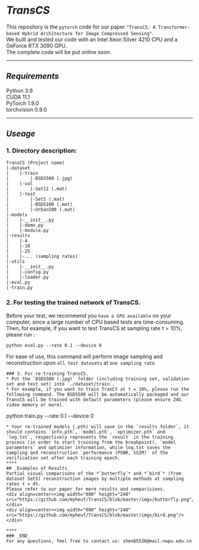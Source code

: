 # _TransCS_
This repository is the `pytorch` code for our paper `"TransCS: A Transformer-based Hybrid Architecture for Image Compressed Sensing"`.  
We built and tested our code with an Intel Xeon Silver 4210 CPU and a GeForce RTX 3090 GPU.  
The complete code will be put online soon.
****
## _Requirements_
Python 3.9  
CUDA 11.1  
PyTorch 1.9.0  
torchvision 0.9.0  
****
## _Useage_
### 1. Directory description:  
```
TransCS (Project name)  
|-dataset
|    |-train  
|        |-BSDS500 (.jpg)  
|    |-val  
|        |-Set11 (.mat)  
|    |-test  
|        |-Set5 (.mat)  
|        |-BSDS100 (.mat)  
|        |-Urban100 (.mat)  
|-models
|    |-__init__.py  
|    |-demo.py  
|    |-module.py  
|-results  
|    |-4  
|    |-10  
|    |-25  
|    |-... (sampling rates)
|-utils 
|    |-__init__.py  
|    |-config.py  
|    |-loader.py  
|-eval.py  
|-train.py
```
### 2. For testing the trained network of TransCS.  
Before your test, we recommend you `have a GPU available` on your computer, since a large number of CPU based tests are time-consuming.  
Then, for example, if you want to test TransCS at sampling rate τ = 10%, please run :  
```
python eval.py --rate 0.1 --device 0
```  
For ease of use, this command will perform image sampling and reconstruction upon `all test datasets` at `one sampling rate`.  
```
### 3. For re-training TransCS. 
* Put the `BSDS500 (.jpg)` folder (including training set, validation set and test set) into `./dataset/train`.  
* For example, if you want to train TranCS at τ = 10%, please run the following command. The BSDS500 will be automatically packaged and our TransCS will be trained with default parameters (please ensure 24G video memory or more).
```
python train.py --rate 0.1 --device 0
```
* Your re-trained models (.pth) will save in the `results folder`, it should contains `info.pth`, `model.pth`, `optimizer.pth` and `log.txt`, respectively represents the `result` in the training process (in order to start training from the breakpoint), `model parameters` and optimizer information, while log.txt saves the sampling and reconstruction `performance (PSNR, SSIM)` of the verification set after each training epoch.  
****
## _Examples of Results_
Partial visual comparisons of the *`butterfly`* and *`bird`* (from dataset Set5) reconstruction images by multiple methods at sampling rates τ = 4%.  
Please refer to our paper for more results and comparisions.  
<div align=center><img width="800" height="240" src="https://github.com/myheuf/TransCS/blob/master/imgs/butterfly.png"/></div>  
<div align=center><img width="800" height="240" src="https://github.com/myheuf/TransCS/blob/master/imgs/bird.png"/></div>  

****
### _END_
For any questions, feel free to contact us: shen65536@mail.nwpu.edu.cn
